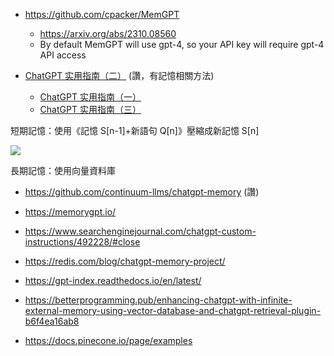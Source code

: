 

* https://github.com/cpacker/MemGPT
    * https://arxiv.org/abs/2310.08560
    * By default MemGPT will use gpt-4, so your API key will require gpt-4 API access

* [ChatGPT 实用指南（二）](https://zhuanlan.zhihu.com/p/620445986) (讚，有記憶相關方法)
    * [ChatGPT 实用指南（一）](https://zhuanlan.zhihu.com/p/620426699)
    * [ChatGPT 实用指南（三）](https://zhuanlan.zhihu.com/p/649064328)

短期記憶：使用《記憶 S[n-1]+新語句 Q[n]》壓縮成新記憶 S[n]

![](https://pic1.zhimg.com/80/v2-342aadd8787d22e1f16bf197f0c4d4b0_720w.webp)

長期記憶：使用向量資料庫

* https://github.com/continuum-llms/chatgpt-memory (讚)


* https://memorygpt.io/
* https://www.searchenginejournal.com/chatgpt-custom-instructions/492228/#close
* https://redis.com/blog/chatgpt-memory-project/
* https://gpt-index.readthedocs.io/en/latest/
* https://betterprogramming.pub/enhancing-chatgpt-with-infinite-external-memory-using-vector-database-and-chatgpt-retrieval-plugin-b6f4ea16ab8
* https://docs.pinecone.io/page/examples